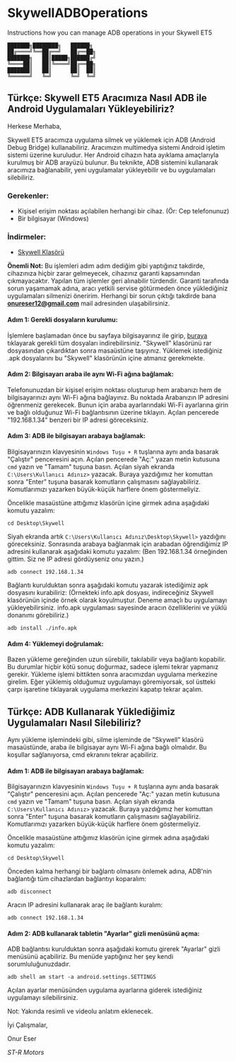 # SkywellADBOperations
Instructions how you can manage ADB operations in your Skywell ET5

```
███████╗████████╗   ██████╗ 
██╔════╝╚══██╔══╝   ██╔══██╗
███████╗   ██║█████╗██████╔╝
╚════██║   ██║╚════╝██╔══██╗
███████║   ██║      ██║  ██║
╚══════╝   ╚═╝      ╚═╝  ╚═╝
```

## Türkçe: Skywell ET5 Aracımıza Nasıl ADB ile Android Uygulamaları Yükleyebiliriz?

Herkese Merhaba,

Skywell ET5 aracımıza uygulama silmek ve yüklemek için ADB (Android Debug Bridge) kullanabiliriz. Aracımızın multimedya sistemi Android işletim sistemi üzerine kuruludur. Her Android cihazın hata ayıklama amaçlarıyla kurulmuş bir ADB arayüzü bulunur. Bu teknikte, ADB sistemini kullanarak aracımıza bağlanabilir, yeni uygulamalar yükleyebilir ve bu uygulamaları silebiliriz.

### Gerekenler:
+ Kişisel erişim noktası açılabilen herhangi bir cihaz. (Ör: Cep telefonunuz)
+ Bir bilgisayar (Windows)

### İndirmeler:
+ [Skywell Klasörü](https://drive.google.com/file/d/1_5Ux8xSb4I_E_NUmiDYTvRxZo4r_Vkwi/view?usp=sharing)

**Önemli Not:** Bu işlemleri adım adım dediğim gibi yaptığınız takdirde, cihazınıza hiçbir zarar gelmeyecek, cihazınız garanti kapsamından çıkmayacaktır. Yapılan tüm işlemler geri alınabilir türdendir. Garanti tarafında sorun yaşamamak adına, aracı yetkili servise götürmeden önce yüklediğiniz uygulamaları silmenizi öneririm. Herhangi bir sorun çıktığı takdirde bana **onureser12@gmail.com** mail adresinden ulaşabilirsiniz.

#### Adım 1: Gerekli dosyaların kurulumu:

İşlemlere başlamadan önce bu sayfaya bilgisayarınız ile girip, [buraya](https://drive.google.com/file/d/1_5Ux8xSb4I_E_NUmiDYTvRxZo4r_Vkwi/view?usp=sharing) tıklayarak gerekli tüm dosyaları indirebilirsiniz. "Skywell" klasörünü rar dosyasından çıkardıktan sonra masaüstüne taşıyınız. Yüklemek istediğiniz .apk dosyalarını bu "Skywell" klasörünün içine atmanız gerekmekte.

#### Adım 2: Bilgisayarı araba ile aynı Wi-Fi ağına bağlamak:

Telefonunuzdan bir kişisel erişim noktası oluşturup hem arabanızı hem de bilgisayarınızı aynı Wi-Fi ağına bağlayınız. Bu noktada Arabanızın IP adresini öğrenmeniz gerekecek. Bunun için araba ayarlarındaki Wi-Fi ayarlarına girin ve bağlı olduğunuz Wi-Fi bağlantısının üzerine tıklayın. Açılan pencerede "192.168.1.34" benzeri bir IP adresi göreceksiniz.

#### Adım 3: ADB ile bilgisayarı arabaya bağlamak:

Bilgisayarınızın klavyesinin ```Windows Tuşu + R``` tuşlarına aynı anda basarak "Çalıştır" penceresini açın. Açılan pencerede "Aç:" yazan metin kutusuna ```cmd``` yazın ve "Tamam" tuşuna basın. Açılan siyah ekranda ```C:\Users\Kullanıcı Adınız>``` yazacak. Buraya yazdığımız her komuttan sonra "Enter" tuşuna basarak komutların çalışmasını sağlayabiliriz. Komutlarımızı yazarken büyük-küçük harflere önem göstermeliyiz.

Öncelikle masaüstüne attığımız klasörün içine girmek adına aşağıdaki komutu yazalım:

```cd Desktop\Skywell```

Siyah ekranda artık ```C:\Users\Kullanıcı Adınız\Desktop\Skywell>``` yazdığını göreceksiniz. Sonrasında arabaya bağlanmak için arabadan öğrendiğimiz IP adresini kullanarak aşağıdaki komutu yazalım: (Ben 192.168.1.34 örneğinden gittim. Siz ne IP adresi gördüyseniz onu yazın.)

```adb connect 192.168.1.34```

Bağlantı kurulduktan sonra aşağıdaki komutu yazarak istediğimiz apk dosyasını kurabiliriz: (Örnekteki info.apk dosyası, indireceğiniz Skywell klasörünün içinde örnek olarak koyulmuştur. Deneme amaçlı bu uygulamayı yükleyebilirsiniz. info.apk uygulaması sayesinde aracın özelliklerini ve yüklü donanımı görebiliriz.)

```adb install ./info.apk```

#### Adım 4: Yüklemeyi doğrulamak:

Bazen yükleme gereğinden uzun sürebilir, takılabilir veya bağlantı kopabilir. Bu durumlar hiçbir kötü sonuç doğurmaz, sadece işlemi tekrar yapmanız gerekir. Yükleme işlemi bittikten sonra aracımızdan uygulama merkezine girelim. Eğer yüklemiş olduğumuz uygulamayı göremiyorsak, sol üstteki çarpı işaretine tıklayarak uygulama merkezini kapatıp tekrar açalım.

## Türkçe: ADB Kullanarak Yüklediğimiz Uygulamaları Nasıl Silebiliriz?

Aynı yükleme işlemindeki gibi, silme işleminde de "Skywell" klasörü masaüstünde, araba ile bilgisayar aynı Wi-Fi ağına bağlı olmalıdır. Bu koşullar sağlanıyorsa, cmd ekranını tekrar açabiliriz.

#### Adım 1: ADB ile bilgisayarı arabaya bağlamak:

Bilgisayarınızın klavyesinin ```Windows Tuşu + R``` tuşlarına aynı anda basarak "Çalıştır" penceresini açın. Açılan pencerede "Aç:" yazan metin kutusuna ```cmd``` yazın ve "Tamam" tuşuna basın. Açılan siyah ekranda ```C:\Users\Kullanıcı Adınız>``` yazacak. Buraya yazdığımız her komuttan sonra "Enter" tuşuna basarak komutların çalışmasını sağlayabiliriz. Komutlarımızı yazarken büyük-küçük harflere önem göstermeliyiz.

Öncelikle masaüstüne attığımız klasörün içine girmek adına aşağıdaki komutu yazalım:

```cd Desktop\Skywell```

Önceden kalma herhangi bir bağlantı olmasını önlemek adına, ADB'nin bağlantığı tüm cihazlardan bağlantıyı koparalım:

```adb disconnect```

Aracın IP adresini kullanarak araç ile bağlantı kuralım:

```adb connect 192.168.1.34```

#### Adım 2: ADB kullanarak tabletin "Ayarlar" gizli menüsünü açma:

ADB bağlantısı kurulduktan sonra aşağıdaki komutu girerek "Ayarlar" gizli menüsünü açabiliriz. Bu menüde yaptığınız her şey kendi sorumluluğunuzdadır.

```adb shell am start -a android.settings.SETTINGS```

Açılan ayarlar menüsünden uygulama ayarlarına giderek istediğiniz uygulamayı silebilirsiniz.

Not: Yakında resimli ve videolu anlatım eklenecek.

İyi Çalışmalar,

Onur Eser

*ST-R Motors*
